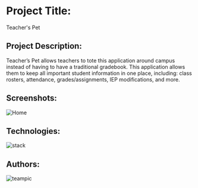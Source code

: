 # Project Title: 

Teacher's Pet

## Project Description:

Teacher’s Pet allows teachers to tote this application around campus instead of having to have a traditional gradebook. This application allows them to keep all important student information in one place, including: class rosters, attendance, grades/assignments, IEP modifications, and more.

## Screenshots:

![Home](https://cloud.githubusercontent.com/assets/11364825/24481627/9ba34362-14b9-11e7-93ae-2d959c85794e.png)


## Technologies:

![stack](https://cloud.githubusercontent.com/assets/11364825/24482529/e53808a4-14bf-11e7-910d-2a93e6a9a642.png)


## Authors:

![teampic](https://cloud.githubusercontent.com/assets/11364825/24482479/6ad24372-14bf-11e7-885b-b24a68607ff4.png)
